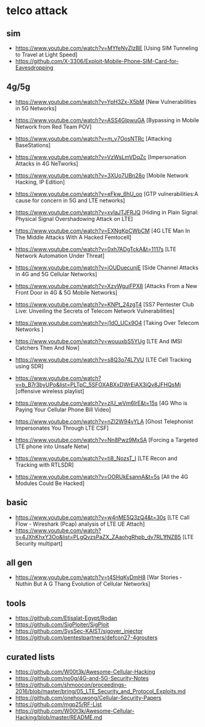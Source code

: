 # telco attack
## sim
- https://www.youtube.com/watch?v=MYfeNyZIzBE [Using SIM Tunneling to Travel at Light Speed]
- https://github.com/X-3306/Exploit-Mobile-Phone-SIM-Card-for-Eavesdropping
## 4g/5g
- https://www.youtube.com/watch?v=YpH3Zx-X5bM [New Vulnerabilities in 5G Networks]
- https://www.youtube.com/watch?v=ASS4GlpwuGA [Bypassing in Mobile Network from Red Team POV]
- https://www.youtube.com/watch?v=m_y7OosNTRc [Attacking BaseStations]
- https://www.youtube.com/watch?v=VzWsLmVDqZc [Impersonation Attacks in 4G NeTworks]
- https://www.youtube.com/watch?v=3XUo7UBn28o [Mobile Network Hacking, IP Edition]
- https://www.youtube.com/watch?v=eFkw_6hU_oo [GTP vulnerabilities:A cause for concern in 5G and LTE networks]
- https://www.youtube.com/watch?v=xvIaJTJFRJQ [Hiding in Plain Signal: Physical Signal Overshadowing Attack on LTE]
- https://www.youtube.com/watch?v=EXNgKpCWbCM [4G LTE Man In The Middle Attacks With A Hacked Femtocell]
- https://www.youtube.com/watch?v=0xh7ADgTckA&t=1117s [LTE Network Automation Under Threat]
- https://www.youtube.com/watch?v=iOUDuecunjE [Side Channel Attacks in 4G and 5G Cellular Networks]
- https://www.youtube.com/watch?v=XzvWguiFPX8 [Attacks From a New Front Door in 4G & 5G Mobile Networks]
- https://www.youtube.com/watch?v=KNPt_24zgT4 [SS7 Pentester Club Live: Unveiling the Secrets of Telecom Network Vulnerabilities]
- https://www.youtube.com/watch?v=j1dO_UCx9O4 [Taking Over Telecom Networks ]
- https://www.youtube.com/watch?v=wouuxbS5YUg [LTE And IMSI Catchers Then And Now]
- https://www.youtube.com/watch?v=s8Q3o74L7VU [LTE Cell Tracking using SDR]
- https://www.youtube.com/watch?v=b_B7r3byUPo&list=PLTpC_5SFOXABXxDWrEiAX3iQv8JFHQsMj [offensive wireless playlist]

- https://www.youtube.com/watch?v=zIU_wVm6lrE&t=15s [4G Who is Paying Your Cellular Phone Bill Video]
- https://www.youtube.com/watch?v=nZI2W94vYLA [Ghost Telephonist Impersonates You Through LTE CSF]
- https://www.youtube.com/watch?v=Nn8Pwz9MxSA [Forcing a Targeted LTE phone into Unsafe Netw]
- https://www.youtube.com/watch?v=ti8_NozsT_I [LTE Recon and Tracking with RTLSDR]
- https://www.youtube.com/watch?v=OORUkEsannA&t=5s [All the 4G Modules Could Be Hacked]

## basic
- https://www.youtube.com/watch?v=w4nME5Q3zQ4&t=30s [LTE Call Flow - Wireshark (Pcap) analysis of LTE UE Attach]
- https://www.youtube.com/watch?v=4JXhKhxY3Oo&list=PLgQvzsPaZX_ZAaohgRhpb_dv7RL1fNZB5 [LTE Security multipart]

## all gen
- https://www.youtube.com/watch?v=t4SHqKyDmH8 [War Stories - Nuthin But A G Thang Evolution of Cellular Networks]

## tools
- https://github.com/Etisalat-Egypt/Rodan
- https://github.com/SigPloiter/SigPloit
- https://github.com/SysSec-KAIST/sigover_injector
- https://github.com/pentestpartners/defcon27-4grouters

## curated lists
- https://github.com/W00t3k/Awesome-Cellular-Hacking
- https://github.com/no0g/4G-and-5G-Security-Notes
- https://github.com/shmoocon/proceedings-2016/blob/master/bring/05_LTE_Security_and_Protocol_Exploits.md
- https://github.com/onehouwong/Cellular-Security-Papers
- https://github.com/mgp25/RF-List
- https://github.com/W00t3k/Awesome-Cellular-Hacking/blob/master/README.md
